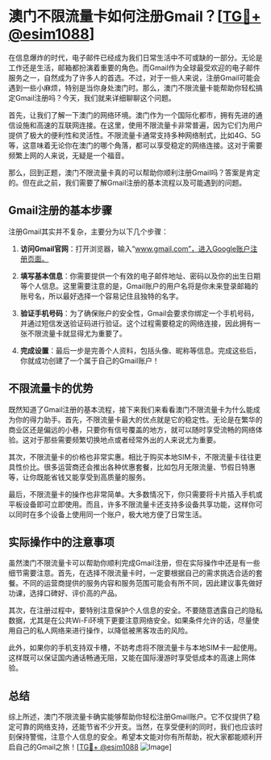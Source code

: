 # 澳门不限流量卡如何注册Gmail？[[TG💪+ @esim1088](https://t.me/s/esim1088)]

在信息爆炸的时代，电子邮件已经成为我们日常生活中不可或缺的一部分。无论是工作还是生活，邮箱都扮演着重要的角色。而Gmail作为全球最受欢迎的电子邮件服务之一，自然成为了许多人的首选。不过，对于一些人来说，注册Gmail可能会遇到一些小麻烦，特别是当你身处澳门时。那么，澳门不限流量卡能帮助你轻松搞定Gmail注册吗？今天，我们就来详细聊聊这个问题。

首先，让我们了解一下澳门的网络环境。澳门作为一个国际化都市，拥有先进的通信设施和高速的互联网连接。在这里，使用不限流量卡非常普遍，因为它们为用户提供了极大的便利性和灵活性。不限流量卡通常支持多种网络制式，比如4G、5G等，这意味着无论你在澳门的哪个角落，都可以享受稳定的网络连接。这对于需要频繁上网的人来说，无疑是一个福音。

那么，回到正题，澳门不限流量卡真的可以帮助你顺利注册Gmail吗？答案是肯定的。但在此之前，我们需要了解Gmail注册的基本流程以及可能遇到的问题。

## Gmail注册的基本步骤

注册Gmail其实并不复杂，主要分为以下几个步骤：

1. **访问Gmail官网**：打开浏览器，输入“www.gmail.com”，进入Google账户注册页面。
   
2. **填写基本信息**：你需要提供一个有效的电子邮件地址、密码以及你的出生日期等个人信息。这里需要注意的是，Gmail账户的用户名将是你未来登录邮箱的账号名，所以最好选择一个容易记住且独特的名字。

3. **验证手机号码**：为了确保账户的安全性，Gmail会要求你绑定一个手机号码，并通过短信发送验证码进行验证。这个过程需要稳定的网络连接，因此拥有一张不限流量卡就显得尤为重要了。

4. **完成设置**：最后一步是完善个人资料，包括头像、昵称等信息。完成这些后，你就成功创建了一个属于自己的Gmail账户！

## 不限流量卡的优势

既然知道了Gmail注册的基本流程，接下来我们来看看澳门不限流量卡为什么能成为你的得力助手。首先，不限流量卡最大的优点就是它的稳定性。无论是在繁华的商业区还是偏远的小巷，只要你有信号覆盖的地方，就可以随时享受流畅的网络体验。这对于那些需要频繁切换地点或者经常外出的人来说尤为重要。

其次，不限流量卡的价格也非常实惠。相比于购买本地SIM卡，不限流量卡往往更具性价比。很多运营商还会推出各种优惠套餐，比如包月无限流量、节假日特惠等，让你既能省钱又能享受到高质量的服务。

最后，不限流量卡的操作也非常简单。大多数情况下，你只需要将卡片插入手机或平板设备即可立即使用。而且，许多不限流量卡还支持多设备共享功能，这样你可以同时在多个设备上使用同一个账户，极大地方便了日常生活。

## 实际操作中的注意事项

虽然澳门不限流量卡可以帮助你顺利完成Gmail注册，但在实际操作中还是有一些细节需要注意。首先，在选择不限流量卡时，一定要根据自己的需求挑选合适的套餐。不同的运营商提供的服务内容和服务范围可能会有所不同，因此建议事先做好功课，选择口碑好、评价高的产品。

其次，在注册过程中，要特别注意保护个人信息的安全。不要随意透露自己的隐私数据，尤其是在公共Wi-Fi环境下更要注意网络安全。如果条件允许的话，尽量使用自己的私人网络来进行操作，以降低被黑客攻击的风险。

此外，如果你的手机支持双卡槽，不妨考虑将不限流量卡与本地SIM卡一起使用。这样既可以保证国内通话畅通无阻，又能在国际漫游时享受低成本的高速上网体验。

## 总结

综上所述，澳门不限流量卡确实能够帮助你轻松注册Gmail账户。它不仅提供了稳定可靠的网络支持，还能节省不少开支。当然，在享受便利的同时，我们也应该时刻保持警惕，注意个人信息的安全。希望本文能对你有所帮助，祝大家都能顺利开启自己的Gmail之旅！[[TG💪+ @esim1088](https://t.me/s/esim1088) ![Image](https://i.postimg.cc/4NQfJmqS/Snipaste-2025-05-13-00-14-12.png)]